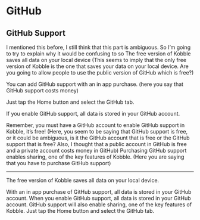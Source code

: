 # GitHub
## GitHub Support

I mentioned this before, I still think that this part is ambiguous. So I’m going to try to explain why it would be confusing to so
The free version of Kobble saves all data on your local device   (This seems to imply that the only free version of Kobble is the one that saves your data on your local device. Are you going to allow people to use the public version of GitHub which is free?)

You can add GitHub support with an in app purchase. (here you say that GitHub support costs money)

Just tap the Home button and select the GitHub tab.

If you enable GitHub support, all data is stored in your GitHub account.

Remember, you must have a GitHub account to enable GitHub support in Kobble, it’s free! (Here, you seem to be saying that GitHub support is free, or it could be ambiguous, is it the GitHub account that is free or the GitHub support that is free? Also, I thought that a public account in GitHub is free and a private account costs money in GitHub)
Purchasing GitHub support enables sharing, one of the key features of Kobble. (Here you are saying that you have to purchase GitHub support)

***

The free version of Kobble saves all data on your local device. 

With an in app purchase of GitHub support, all data is stored in your GitHub account. When you enable GitHub support, all data is stored in your GitHub account. GitHub support will also enable sharing, one of the key features of Kobble. Just tap the Home button and select the GitHub tab.